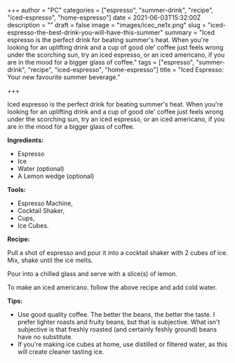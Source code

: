 +++
author = "PC"
categories = ["espresso", "summer-drink", "recipe", "iced-espresso", "home-espresso"]
date = 2021-06-03T15:32:00Z
description = ""
draft = false
image = "images/icec_ne1x.png"
slug = "iced-espresso-the-best-drink-you-will-have-this-summer"
summary = "Iced espresso is the perfect drink for beating summer's heat. When you're looking for an uplifting drink and a cup of good ole' coffee just feels wrong under the scorching sun, try an iced espresso, or an iced americano, if you are in the mood for a bigger glass of coffee."
tags = ["espresso", "summer-drink", "recipe", "iced-espresso", "home-espresso"]
title = "Iced Espresso: Your new favourite summer beverage."

+++


Iced espresso is the perfect drink for beating summer's heat. When you're looking for an uplifting drink and a cup of good ole' coffee just feels wrong under the scorching sun, try an iced espresso, or an iced americano, if you are in the mood for a bigger glass of coffee.

**Ingredients:**

* Espresso
* Ice
* Water (optional)
* A Lemon wedge (optional)

**Tools:**

* Espresso Machine,
* Cocktail Shaker,
* Cups,
* Ice Cubes.

**Recipe:**

Pull a shot of espresso and pour it into a cocktail shaker with 2 cubes of ice. Mix, shake until the ice melts.

Pour into a chilled glass and serve with a slice(s) of lemon.

To make an iced americano. follow the above recipe and add cold water.

**Tips:**

* Use good quality coffee. The better the beans, the better the taste. I prefer lighter roasts and fruity beans, but that is subjective. What isn't subjective is that freshly roasted (and certainly feshly ground) beans have no substitute.
* If you're making ice cubes at home, use distilled or filtered water, as this will create cleaner tasting ice.

